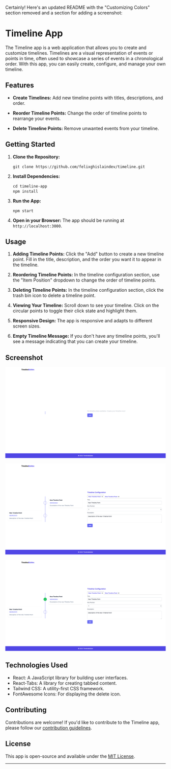 Certainly! Here's an updated README with the "Customizing Colors" section removed and a section for adding a screenshot:

# Timeline App

The Timeline app is a web application that allows you to create and customize timelines. Timelines are a visual representation of events or points in time, often used to showcase a series of events in a chronological order. With this app, you can easily create, configure, and manage your own timeline.

## Features

- **Create Timelines:** Add new timeline points with titles, descriptions, and order.

- **Reorder Timeline Points:** Change the order of timeline points to rearrange your events.

- **Delete Timeline Points:** Remove unwanted events from your timeline.

## Getting Started

1. **Clone the Repository:**

   ```
   git clone https://github.com/felixghislaindev/timeline.git
   ```

2. **Install Dependencies:**

   ```
   cd timeline-app
   npm install
   ```

3. **Run the App:**

   ```
   npm start
   ```

4. **Open in your Browser:** The app should be running at `http://localhost:3000`.

## Usage

1. **Adding Timeline Points:** Click the "Add" button to create a new timeline point. Fill in the title, description, and the order you want it to appear in the timeline.

2. **Reordering Timeline Points:** In the timeline configuration section, use the "Item Position" dropdown to change the order of timeline points.

3. **Deleting Timeline Points:** In the timeline configuration section, click the trash bin icon to delete a timeline point.

4. **Viewing Your Timeline:** Scroll down to see your timeline. Click on the circular points to toggle their click state and highlight them.

5. **Responsive Design:** The app is responsive and adapts to different screen sizes.

6. **Empty Timeline Message:** If you don't have any timeline points, you'll see a message indicating that you can create your timeline.

## Screenshot

![Timeline](/public/Timelinelanding.png)

![Timeline](/public/TimelinePoints.png)

![Timeline](/public/TimelineComplete.png)

## Technologies Used

- React: A JavaScript library for building user interfaces.
- React-Tabs: A library for creating tabbed content.
- Tailwind CSS: A utility-first CSS framework.
- FontAwesome Icons: For displaying the delete icon.

## Contributing

Contributions are welcome! If you'd like to contribute to the Timeline app, please follow our [contribution guidelines](CONTRIBUTING.md).

## License

This app is open-source and available under the [MIT License](LICENSE).

---
